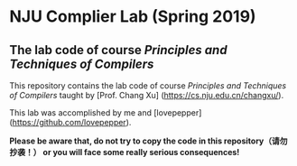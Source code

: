 # NJU Complier Lab (Spring 2019)
## The lab code of course *Principles and Techniques of Compilers* 
This repository contains the lab code of course *Principles and Techniques of Compilers* taught by [Prof. Chang Xu] (https://cs.nju.edu.cn/changxu/).  

This lab was accomplished by me and [lovepepper] (https://github.com/lovepepper).  

**Please be aware that, do not try to copy the code in this repository（请勿抄袭！） or you will face some really serious consequences!**

